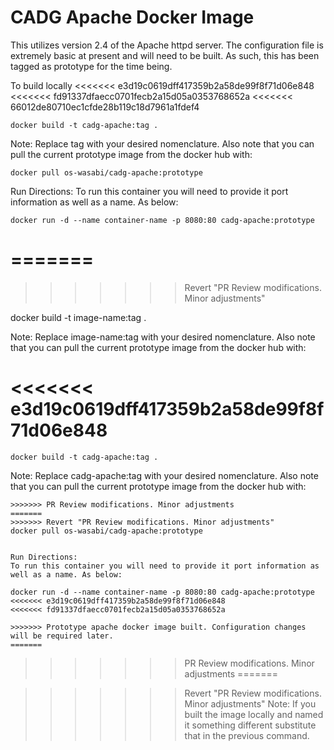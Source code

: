 # CADG Apache Docker Image

This utilizes version 2.4 of the Apache httpd server. The configuration file is extremely basic at present and will need to be built. As such, this has been tagged as prototype for the time being.

To build locally
<<<<<<< e3d19c0619dff417359b2a58de99f8f71d06e848
<<<<<<< fd91337dfaecc0701fecb2a15d05a0353768652a
<<<<<<< 66012de80710ec1cfde28b119c18d7961a1fdef4
```
docker build -t cadg-apache:tag .
```
Note: Replace tag with your desired nomenclature. Also note that you can pull the current prototype image from the docker hub with:
```
docker pull os-wasabi/cadg-apache:prototype
```

Run Directions:
To run this container you will need to provide it port information as well as a name. As below:
```
docker run -d --name container-name -p 8080:80 cadg-apache:prototype
```
=======
=======
>>>>>>> Revert "PR Review modifications. Minor adjustments"

docker build -t image-name:tag .

Note: Replace image-name:tag with your desired nomenclature. Also note that you can pull the current prototype image from the docker hub with:

<<<<<<< e3d19c0619dff417359b2a58de99f8f71d06e848
=======
```
docker build -t cadg-apache:tag .
```
Note: Replace cadg-apache:tag with your desired nomenclature. Also note that you can pull the current prototype image from the docker hub with:
```
>>>>>>> PR Review modifications. Minor adjustments
=======
>>>>>>> Revert "PR Review modifications. Minor adjustments"
docker pull os-wasabi/cadg-apache:prototype


Run Directions:
To run this container you will need to provide it port information as well as a name. As below:

docker run -d --name container-name -p 8080:80 cadg-apache:prototype
<<<<<<< e3d19c0619dff417359b2a58de99f8f71d06e848
<<<<<<< fd91337dfaecc0701fecb2a15d05a0353768652a

>>>>>>> Prototype apache docker image built. Configuration changes will be required later.
=======
```
>>>>>>> PR Review modifications. Minor adjustments
=======

>>>>>>> Revert "PR Review modifications. Minor adjustments"
Note: If you built the image locally and named it something different substitute that in the previous command.
